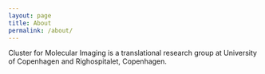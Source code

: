 ```yaml
---
layout: page
title: About
permalink: /about/
---
```


Cluster for Molecular Imaging is a translational research group at University of Copenhagen and Righospitalet, Copenhagen.
